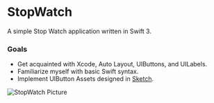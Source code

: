 # StopWatch
A simple Stop Watch application written in Swift 3.

### Goals  
* Get acquainted with Xcode, Auto Layout, UIButtons, and UILabels.
* Familiarize myself with basic Swift syntax.
* Implement UIButton Assets designed in [Sketch](https://www.sketchapp.com).

![StopWatch Picture](https://raw.githubusercontent.com/dylanfrankcom/Screenshots/master/StopWatch%20Screenshot.png?token=AKn7WbSTy5cSirsQuEgGGrYDolvtzEMZks5ZLrmRwA%3D%3D)
